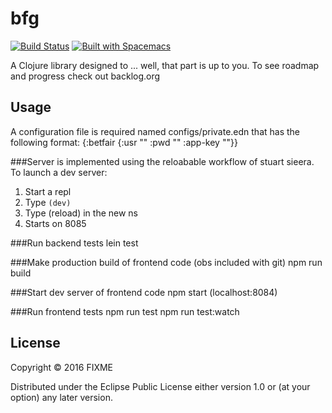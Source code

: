 # bfg

[![Build Status](https://travis-ci.org/favetelinguis/bfg.svg?branch=master)](https://travis-ci.org/favetelinguis/bfg) [![Built with Spacemacs](https://cdn.rawgit.com/syl20bnr/spacemacs/442d025779da2f62fc86c2082703697714db6514/assets/spacemacs-badge.svg)](http://github.com/syl20bnr/spacemacs)

A Clojure library designed to ... well, that part is up to you.
To see roadmap and progress check out backlog.org

## Usage

A configuration file is required named configs/private.edn that has the following format:
{:betfair {:usr "<user>"
           :pwd "<password>"
           :app-key "<app-key>"}}

###Server is implemented using the reloabable workflow of stuart sieera. To launch a dev server:
1. Start a repl
2. Type ```(dev)```
3. Type (reload) in the new ns
4. Starts on 8085

###Run backend tests
lein test

###Make production build of frontend code (obs included with git)
npm run build

###Start dev server of frontend code
npm start (localhost:8084)

###Run frontend tests
npm run test
npm run test:watch

## License

Copyright © 2016 FIXME

Distributed under the Eclipse Public License either version 1.0 or (at
your option) any later version.
